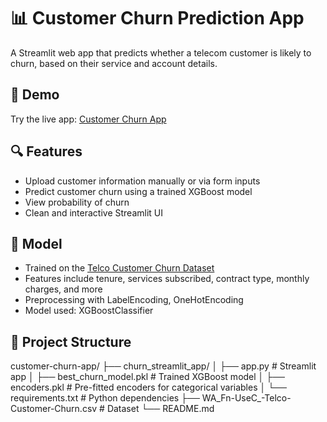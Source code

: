 # 📊 Customer Churn Prediction App

A Streamlit web app that predicts whether a telecom customer is likely to churn, based on their service and account details.

## 🚀 Demo

Try the live app: [Customer Churn App](https://vishwavannala-customer-churn-app.streamlit.app)

## 🔍 Features

- Upload customer information manually or via form inputs
- Predict customer churn using a trained XGBoost model
- View probability of churn
- Clean and interactive Streamlit UI

## 🧠 Model

- Trained on the [Telco Customer Churn Dataset](https://www.kaggle.com/blastchar/telco-customer-churn)
- Features include tenure, services subscribed, contract type, monthly charges, and more
- Preprocessing with LabelEncoding, OneHotEncoding
- Model used: XGBoostClassifier

## 📁 Project Structure
customer-churn-app/
├── churn_streamlit_app/
│ ├── app.py # Streamlit app
│ ├── best_churn_model.pkl # Trained XGBoost model
│ ├── encoders.pkl # Pre-fitted encoders for categorical variables
│ └── requirements.txt # Python dependencies
├── WA_Fn-UseC_-Telco-Customer-Churn.csv # Dataset
└── README.md

